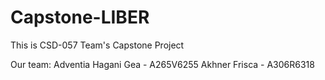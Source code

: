 # Capstone-LIBER

This is CSD-057 Team's Capstone Project

Our team:
Adventia Hagani Gea - A265V6255
Akhner Frisca - A306R6318
